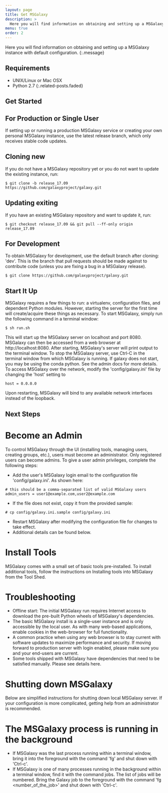 ```yaml
---
layout: page
title: Get MSGalaxy
description: >
  Here you will find information on obtaining and setting up a MSGalaxy instance with default configuration.
menu: true
order: 2
---
```


Here you will find information on obtaining and setting up a MSGalaxy instance with default configuration.
{:.message}

## Requirements
* UNIX/Linux or Mac OSX
* Python 2.7
{:.related-posts.faded}

## Get Started
## For Production or Single User
If setting up or running a production MSGalaxy service or creating your own personal MSGalaxy instance, use the latest release branch, which only receives stable code updates.

## Cloning new
If you do not have a MSGalaxy repository yet or you do not want to update the existing instance, run:
~~~
$ git clone -b release_17.09 https://github.com/galaxyproject/galaxy.git
~~~

## Updating exiting
If you have an existing MSGalaxy repository and want to update it, run:
~~~
$ git checkout release_17.09 && git pull --ff-only origin release_17.09
~~~

## For Development 
To obtain MSGalaxy for development, use the default branch after cloning: 'dev'. This is the branch that pull requests should be made against to contribute code (unless you are fixing a bug in a MSGalaxy release).
~~~
$ git clone https://github.com/galaxyproject/galaxy.git
~~~

## Start It Up 
MSGalaxy requires a few things to run: a virtualenv, configuration files, and dependent Python modules. However, starting the server for the first time will create/acquire these things as necessary. To start MSGalaxy, simply run the following command in a terminal window:
~~~
$ sh run.sh
~~~
This will start up the MSGalaxy server on localhost and port 8080. MSGalaxy can then be accessed from a web browser at http://localhost:8080. After starting, MSGalaxy's server will print output to the terminal window. To stop the MSGalaxy server, use Ctrl-C in the terminal window from which MSGalaxy is running. If galaxy does not start, you may be using the conda python. See the admin docs for more details.
To access MSGalaxy over the network, modify the 'config/galaxy.ini' file by changing the 'host' setting to
~~~
host = 0.0.0.0
~~~
Upon restarting, MSGalaxy will bind to any available network interfaces instead of the loopback.

## Next Steps
# Become an Admin
To control MSGalaxy through the UI (installing tools, managing users, creating groups, etc.), users must become an administrator. Only registered users can become admins. To give a user admin privileges, complete the following steps:
* Add the user's MSGalaxy login email to the configuration file 'config/galaxy.ini'. As shown here:
~~~
# this should be a comma-separated list of valid MSGalaxy users
admin_users = user1@example.com,user2@example.com
~~~
* If the file does not exist, copy it from the provided sample:
~~~
# cp config/galaxy.ini.sample config/galaxy.ini
~~~
* Restart MSGalaxy after modifying the configuration file for changes to take effect.
* Additional details can be found below.

# Install Tools
MSGalaxy comes with a small set of basic tools pre-installed. To install additional tools, follow the instructions on Installing tools into MSGalaxy from the Tool Shed.

# Troubleshooting
* Offline start: The initial MSGalaxy run requires Internet access to download the pre-built Python wheels of MSGalaxy's dependencies.
* The basic MSGalaxy install is a single-user instance and is only accessible by the local user. As with many web-based applications, enable cookies in the web-browser for full functionality.
* A common practice when using any web browser is to stay current with software updates to maximize performance and security. If moving forward to production server with login enabled, please make sure you and your end-users are current.
* Some tools shipped with MSGalaxy have dependencies that need to be satisfied manually. Please see details here.

# Shutting down MSGalaxy
Below are simplified instructions for shutting down local MSGalaxy server. If your configuration is more complicated, getting help from an administrator is recommended.

# The MSGalaxy process is running in the background
* If MSGalaxy was the last process running within a terminal window, bring it into the foreground with the command 'fg' and shut down with 'Ctrl-c'.
* If MSGalaxy is one of many processes running in the background within a terminal window, find it with the command jobs. The list of jobs will be numbered. Bring the Galaxy job to the foreground with the command 'fg <number_of_the_job>' and shut down with 'Ctrl-c'.